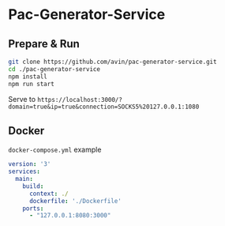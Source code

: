 # Pac-Generator-Service

## Prepare & Run

```sh
git clone https://github.com/avin/pac-generator-service.git
cd ./pac-generator-service
npm install
npm run start
```

Serve to `https://localhost:3000/?domain=true&ip=true&connection=SOCKS5%20127.0.0.1:1080`

## Docker

`docker-compose.yml` example

```yaml
version: '3'
services:
  main:
    build:
      context: ./
      dockerfile: './Dockerfile'
    ports:
      - "127.0.0.1:8080:3000"
```
